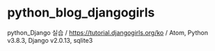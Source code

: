 # python_blog_djangogirls
python_Django 실습 / https://tutorial.djangogirls.org/ko / Atom, Python v3.8.3, Django v2.0.13, sqlite3
